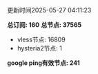 更新时间2025-05-27 04:11:23

**总订阅: 160**
**总节点: 37565**
- vless节点: 16809
- hysteria2节点: 1

**google ping有效节点: 241**
